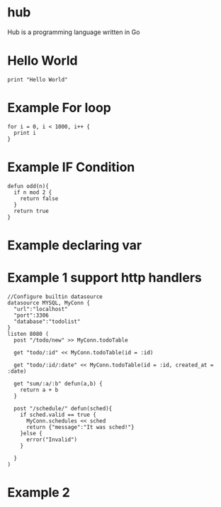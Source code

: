 # hub

Hub is a programming language written in Go


# Hello World

```
print "Hello World"
```

# Example For loop

```
for i = 0, i < 1000, i++ {
  print i
}
```

# Example IF Condition

```
defun odd(n){
  if n mod 2 {
    return false
  }
  return true
}
```

# Example declaring var

# Example 1  support http handlers
```
//Configure builtin datasource
datasource MYSQL, MyConn {
  "url":"localhost"
  "port":3306
  "database":"todolist"
}
listen 8080 (
  post "/todo/new" >> MyConn.todoTable
  
  get "todo/:id" << MyConn.todoTable(id = :id)
  
  get "todo/:id/:date" << MyConn.todoTable(id = :id, created_at = :date)

  get "sum/:a/:b" defun(a,b) {
    return a + b
  }
  
  post "/schedule/" defun(sched){
    if sched.valid == true {
      MyConn.schedules << sched
      return {"message":"It was sched!"}
    }else {
      error("Invalid")
    }
    
  }
)
```



# Example 2
